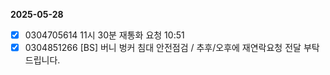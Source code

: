 **2025-05-28**
- [x] 0304705614 11시 30분 재통화 요청 10:51
- [x] 0304851266 [BS]  버니 벙커 침대 안전점검   / 추후/오후에 재연락요청  전달 부탁드립니다.